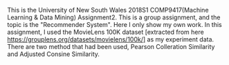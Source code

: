 This is the University of New South Wales 2018S1 COMP9417(Machine Learning & Data Mining) Assignment2. This is a group assignment, and the topic is the "Recommender System". Here I only show my own work. In this assignment, I used the MovieLens 100K dataset [extracted from here https://grouplens.org/datasets/movielens/100k/] as my experiment data. There are two method that had been used, Pearson Colleration Similarity and Adjusted Consine Similarity.

